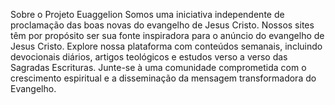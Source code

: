 Sobre o Projeto Euaggelion
Somos uma iniciativa independente de proclamação das boas novas do evangelho de Jesus Cristo. Nossos sites têm por propósito ser sua fonte inspiradora para o anúncio do evangelho de Jesus Cristo. Explore nossa plataforma com conteúdos semanais, incluindo devocionais diários, artigos teológicos e estudos verso a verso das Sagradas Escrituras. Junte-se à uma comunidade comprometida com o crescimento espiritual e a disseminação da mensagem transformadora do Evangelho.
